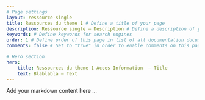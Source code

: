 ```yaml
---
# Page settings
layout: ressource-single
title: Ressources du theme 1 # Define a title of your page
description: Ressource single — Description # Define a description of your page
keywords: # Define keywords for search engines
order: 1 # Define order of this page in list of all documentation documents
comments: false # Set to "true" in order to enable comments on this page. Make sure you properly setup "disqus_forum_shortname" variable in "_config.yml"

# Hero section
hero:
    title: Ressources du theme 1 Acces Information  — Title
    text: Blablabla — Text
---
```


Add your markdown content here ...
